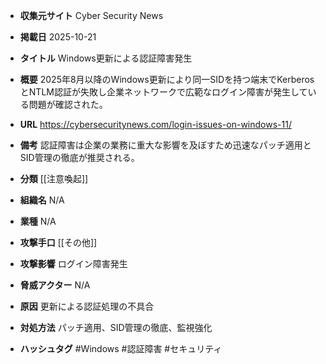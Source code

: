 - **収集元サイト**
Cyber Security News

- **掲載日**
2025-10-21

- **タイトル**
Windows更新による認証障害発生

- **概要**
2025年8月以降のWindows更新により同一SIDを持つ端末でKerberosとNTLM認証が失敗し企業ネットワークで広範なログイン障害が発生している問題が確認された。

- **URL**
https://cybersecuritynews.com/login-issues-on-windows-11/

- **備考**
認証障害は企業の業務に重大な影響を及ぼすため迅速なパッチ適用とSID管理の徹底が推奨される。

- **分類**
[[注意喚起]]

- **組織名**
N/A

- **業種**
N/A

- **攻撃手口**
[[その他]]

- **攻撃影響**
ログイン障害発生

- **脅威アクター**
N/A

- **原因**
更新による認証処理の不具合

- **対処方法**
パッチ適用、SID管理の徹底、監視強化

- **ハッシュタグ**
#Windows #認証障害 #セキュリティ
